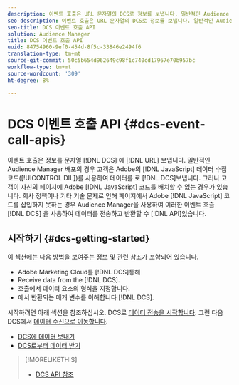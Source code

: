 ```yaml
---
description: 이벤트 호출은 URL 문자열의 DCS로 정보를 보냅니다. 일반적인 Audience Manager 배포에서는 DIL(JavaScript 데이터 수집 코드)을 사용하여 데이터를 DCS로 보냅니다. 그러나 고객이 JavaScript 코드를 페이지에 넣을 수 없는 경우가 있습니다. 회사 정책이나 기타 기술 문제로 인해 JavaScript 코드를 페이지에 삽입하지 못하는 경우, 이러한 이벤트 호출 API를 사용하여 DCS에서 데이터를 전송하고 반환할 수 있도록 Audience Manager을 사용하여 작업할 수 있습니다.
seo-description: 이벤트 호출은 URL 문자열의 DCS로 정보를 보냅니다. 일반적인 Audience Manager 배포에서는 DIL(JavaScript 데이터 수집 코드)을 사용하여 데이터를 DCS로 보냅니다. 그러나 고객이 JavaScript 코드를 페이지에 넣을 수 없는 경우가 있습니다. 회사 정책이나 기타 기술 문제로 인해 JavaScript 코드를 페이지에 삽입하지 못하는 경우, 이러한 이벤트 호출 API를 사용하여 DCS에서 데이터를 전송하고 반환할 수 있도록 Audience Manager을 사용하여 작업할 수 있습니다.
seo-title: DCS 이벤트 호출 API
solution: Audience Manager
title: DCS 이벤트 호출 API
uuid: 84754960-9ef0-454d-8f5c-33846e2494f6
translation-type: tm+mt
source-git-commit: 50c5b654d962649c98f1c740cd17967e70b957bc
workflow-type: tm+mt
source-wordcount: '309'
ht-degree: 8%

---
```



# DCS 이벤트 호출 API {#dcs-event-call-apis}

이벤트 호출은 정보를 문자열 [!DNL DCS] 에 [!DNL URL] 보냅니다. 일반적인 Audience Manager 배포의 경우 고객은 Adobe의 [!DNL JavaScript] 데이터 수집 코드([!UICONTROL DIL])를 사용하여 데이터를 로 [!DNL DCS]보냅니다. 그러나 고객이 자신의 페이지에 Adobe [!DNL JavaScript] 코드를 배치할 수 없는 경우가 있습니다. 회사 정책이나 기타 기술 문제로 인해 페이지에서 Adobe [!DNL JavaScript] 코드를 삽입하지 못하는 경우 Audience Manager을 사용하여 이러한 이벤트 호출 [!DNL DCS] 을 사용하여 데이터를 전송하고 반환할 수 [!DNL API]있습니다.

## 시작하기 {#dcs-getting-started}

이 섹션에는 다음 방법을 보여주는 정보 및 관련 참조가 포함되어 있습니다.

* Adobe Marketing Cloud를 [!DNL DCS]통해
* Receive data from the [!DNL DCS].
* 호출에서 데이터 요소의 형식을 지정합니다.
* 에서 반환되는 매개 변수를 이해합니다 [!DNL DCS].

시작하려면 아래 섹션을 참조하십시오. DCS로 [데이터 전송을 시작합니다](../../../api/dcs-intro/dcs-event-calls/dcs-url-send.md). 그런 다음 DCS에서 [데이터 수신으로 이동합니다](../../../api/dcs-intro/dcs-event-calls/dcs-url-receive.md).

* [DCS에 데이터 보내기](dcs-url-send.md)
* [DCS로부터 데이터 받기](dcs-url-receive.md)

>[!MORELIKETHIS]
>
>* [DCS API 참조](../../../api/dcs-intro/dcs-api-reference/dcs-api-methods.md)

